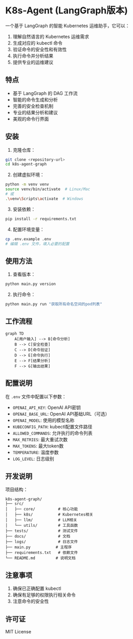 # K8s-Agent (LangGraph版本)

一个基于 LangGraph 的智能 Kubernetes 运维助手，它可以：

1. 理解自然语言的 Kubernetes 运维需求
2. 生成对应的 kubectl 命令
3. 验证命令的安全性和有效性
4. 执行命令并分析结果
5. 提供专业的运维建议

## 特点

- 基于 LangGraph 的 DAG 工作流
- 智能的命令生成和分析
- 完善的安全检查机制
- 专业的结果分析和建议
- 美观的命令行界面

## 安装

1. 克隆仓库：
```bash
git clone <repository-url>
cd k8s-agent-graph
```

2. 创建虚拟环境：
```bash
python -m venv venv
source venv/bin/activate  # Linux/Mac
# 或
.\venv\Scripts\activate  # Windows
```

3. 安装依赖：
```bash
pip install -r requirements.txt
```

4. 配置环境变量：
```bash
cp .env.example .env
# 编辑 .env 文件，填入必要的配置
```

## 使用方法

1. 查看版本：
```bash
python main.py version
```

2. 执行命令：
```bash
python main.py run "获取所有命名空间的pod列表"
```

## 工作流程

```mermaid
graph TD
    A[用户输入] --> B[命令分析]
    B --> C[安全检查]
    C --> D[命令验证]
    D --> E[命令执行]
    E --> F[结果分析]
    F --> G[输出结果]
```

## 配置说明

在 `.env` 文件中配置以下参数：

- `OPENAI_API_KEY`: OpenAI API密钥
- `OPENAI_BASE_URL`: OpenAI API基础URL（可选）
- `OPENAI_MODEL`: 使用的模型名称
- `KUBECONFIG_PATH`: kubectl配置文件路径
- `ALLOWED_COMMANDS`: 允许执行的命令列表
- `MAX_RETRIES`: 最大重试次数
- `MAX_TOKENS`: 最大token数
- `TEMPERATURE`: 温度参数
- `LOG_LEVEL`: 日志级别

## 开发说明

项目结构：
```
k8s-agent-graph/
├── src/
│   ├── core/          # 核心功能
│   ├── k8s/           # Kubernetes相关
│   ├── llm/           # LLM相关
│   └── utils/         # 工具函数
├── tests/             # 测试文件
├── docs/              # 文档
├── logs/              # 日志文件
├── main.py           # 主程序
├── requirements.txt   # 依赖文件
└── README.md         # 说明文档
```

## 注意事项

1. 确保已正确配置 kubectl
2. 确保有足够的权限执行相关命令
3. 注意命令的安全性

## 许可证

MIT License 